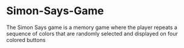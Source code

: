 # Simon-Says-Game
The Simon Says game is a memory game where the player repeats a sequence of colors that are randomly selected and displayed on four colored buttons
